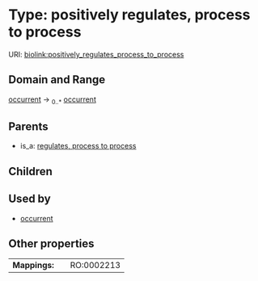 
# Type: positively regulates, process to process




URI: [biolink:positively_regulates_process_to_process](https://w3id.org/biolink/vocab/positively_regulates_process_to_process)


## Domain and Range

[occurrent](occurrent.md) ->  <sub>0..*</sub> [occurrent](occurrent.md)

## Parents

 *  is_a: [regulates, process to process](regulates_process_to_process.md)

## Children


## Used by

 * [occurrent](occurrent.md)

## Other properties

|  |  |  |
| --- | --- | --- |
| **Mappings:** | | RO:0002213 |

